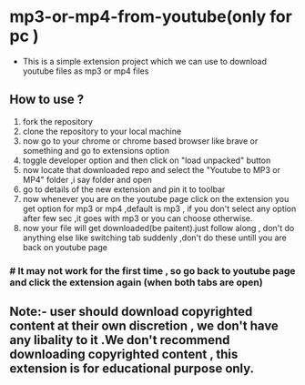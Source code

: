 # mp3-or-mp4-from-youtube(only for pc )
- This is a simple extension project which we can use to download youtube files as mp3 or mp4 files 
## How to use ?
1. fork the repository
2. clone the repository to your local machine
3. now go to your chrome or chrome based browser like brave or something and go to extensions option
4. toggle developer option and then click on "load unpacked" button
5. now locate that downloaded repo and select the "Youtube to MP3 or MP4" folder ,i say folder and open 
6. go to details of the new extension and pin it to toolbar
7. now whenever you are on the youtube page click on the extension you get option for mp3 or mp4 ,default is mp3 , if you don't select any option after few sec ,it goes with mp3 or you can choose otherwise.
8. now your file will get downloaded(be paitent).just follow along , don't do anything else like switching tab suddenly ,don't do these untill you are back on youtube page

### # It may not work for the first time , so go back to youtube page and click the extension again (when both tabs are open)
 
## Note:- user should download copyrighted content at their own discretion , we don't have any libality to it .We don't recommend downloading copyrighted content , this extension is for educational purpose only.
